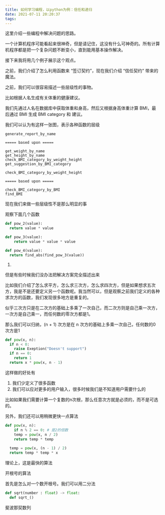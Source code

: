 ```yaml
---
title: 如何学习编程，以python为例：信任和递归
date: 2021-07-11 20:20:37
tags:
---
```


这里介绍一些编程中解决问题的思路。

一个计算机程序可能看起来很神奇，但是请记住，这没有什么可神奇的。所有计算机程序都是把一个复杂问题不断变小，直到能用基本操作解决。

接下来我将用几个例子展示这个观点。



之前，我们介绍了怎么利用函数来 “签订契约”，现在我们介绍 “信任契约“ 带来的魔法。



之前，我们可以很容易描述一些层级性的事物。

比如根据人名生成有关体重的健康建议。

我们先通过人名在数据库中获取体重和身高，然后又根据身高体重计算 BMI，最后通过 BMI 生成 BMI category 和 建议。

我们可以认为有这样一张图，表示各种函数的层级

```
generate_report_by_name

===== based upon =====

get_weight_by_name
get_height_by_name
check_BMI_category_by_weight_height
get_suggestion_by_BMI_category
```



```
check_BMI_category_by_weight_height

===== based upon =====

check_BMI_category_by_BMI
find_BMI
```



现在我们来做一些层级性不是那么明显的事

观察下面几个函数

```python
def pow_2(value):
  return value * value

def pow_3(value):
	return value * value * value

def pow_4(value):
  return find_abs(find_pow_3(value))
```



1. 



但是有些时候我们没办法把解决方案完全描述出来

比如我们介绍了怎么求平方，怎么求三次方，怎么求四次方，但是如果想求五次方，我是不是还要定义另一个函数呢。我当然可以，但是观察之前我们定义的各种求次方的函数，我们发现很多地方是重复的。

似乎三次方只是在二次方的基础上多乘了一次自己，而二次方则是自己乘一次方，一次方是自己乘一，而任何数的零次方都是1。

那么我们可以归纳，(n + 1) 次方是在 n 次方的基础上多乘一次自己，任何数的0次方是1

```python
def pow(x, n):
  if n < 0:
    raise Exeption("Doesn't support")
  if n == 0:
    return 1
  return x * pow(x, n - 1)
```

这样做的好处有

1. 我们少定义了很多函数
2. 我们可以应对更多的用户输入，很多时候我们是不知道用户需要什么的

比如如果我们需要计算一个复数的n次根，那么任意次方就是必须的，而不是可选的。



另外，我们还可以用稍微更快一点算法

```python
def pow(x, n):
	if n % 2 == 0: # 是2的倍数
   	temp = pow(x, n / 2)
    return temp * temp
  
  temp = pow(x, (n - 1) / 2)
  return temp * temp * x
```

理论上，这是最快的算法



开根号的算法

首先是怎么对一个数开根号。我们可以用二分法

```python
def sqrt(number : float) -> float:
  def sqrt_()
```



斐波那契数列

